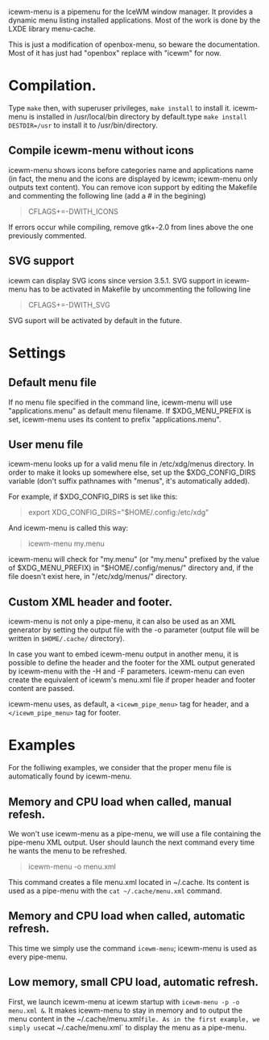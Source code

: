icewm-menu is a pipemenu for the IceWM window manager. It provides a dynamic menu listing installed applications. Most of the work is done by the LXDE library menu-cache.

This is just a modification of openbox-menu, so beware the documentation. Most of it has just had "openbox" replace with "icewm" for now.

# Compilation.

Type `make` then, with superuser privileges, `make install` to install it. icewm-menu is installed in /usr/local/bin directory by default.type `make install DESTDIR=/usr` to install it to /usr/bin/directory.

## Compile icewm-menu without icons ##

icewm-menu shows icons before categories name and applications name (in fact, the menu and the icons are displayed by icewm; icewm-menu only outputs text content). You can remove icon support by editing the Makefile and commenting the following line (add a # in the begining)

>  CFLAGS+=-DWITH_ICONS

If errors occur while compiling, remove gtk+-2.0 from lines above the one previously commented.

## SVG support

icewm can display SVG icons since version 3.5.1. SVG support in icewm-menu has to be activated in Makefile by uncommenting the following line

>  CFLAGS+=-DWITH_SVG

SVG suport will be activated by default in the future.

# Settings

## Default menu file

If no menu file specified in the command line, icewm-menu will use "applications.menu" as default menu filename. If $XDG_MENU_PREFIX is set, icewm-menu uses its content to prefix "applications.menu".

## User menu file

icewm-menu looks up for a valid menu file in /etc/xdg/menus directory. In order to make it looks up somewhere else, set up the $XDG_CONFIG_DIRS variable (don't suffix pathnames with "menus", it's automatically added).

For example, if $XDG_CONFIG_DIRS is set like this:

>  export XDG_CONFIG_DIRS="$HOME/.config:/etc/xdg"

And icewm-menu is called this way:

>  icewm-menu my.menu

icewm-menu will check for "my.menu" (or "my.menu" prefixed by the value of $XDG_MENU_PREFIX) in "$HOME/.config/menus/" directory and, if the file doesn't exist here, in "/etc/xdg/menus/" directory.

## Custom XML header and footer.

icewm-menu is not only a pipe-menu, it can also be used as an XML generator by setting the output file with the -o parameter (output file will be written in `$HOME/.cache/` directory).

In case you want to embed icewm-menu output in another menu, it is possible to define the header and the footer for the XML output generated by icewm-menu with the -H and -F parameters. icewm-menu can even create the equivalent of icewm's menu.xml file if proper header and footer content are passed.

icewm-menu uses, as default, a `<icewm_pipe_menu>` tag for header, and a `</icewm_pipe_menu>` tag for footer.

# Examples

For the folliwing examples, we consider that the proper menu file is automatically found by icewm-menu.


## Memory and CPU load when called, manual refesh.

We won't use icewm-menu as a pipe-menu, we will use a file containing the pipe-menu XML output. User should launch the next command every time he wants the menu to be refreshed.

>   icewm-menu -o menu.xml

This command creates a file menu.xml located in ~/.cache. Its content is used as a pipe-menu with the `cat ~/.cache/menu.xml` command.

## Memory and CPU load when called, automatic refresh.

This time we simply use the command `icewm-menu`; icewm-menu is used as every pipe-menu.

## Low memory, small CPU load, automatic refresh.

First, we launch icewm-menu at icewm startup with `icewm-menu -p -o menu.xml &`. It makes icewm-menu to stay in memory and to output the menu content in the ~/.cache/menu.xml` file. As in the first example, we simply use `cat ~/.cache/menu.xml` to display the menu as a pipe-menu.
